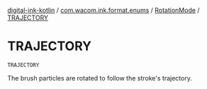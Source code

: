 [digital-ink-kotlin](../../index.md) / [com.wacom.ink.format.enums](../index.md) / [RotationMode](index.md) / [TRAJECTORY](./-t-r-a-j-e-c-t-o-r-y.md)

# TRAJECTORY

`TRAJECTORY`

The brush particles are rotated to follow the stroke's trajectory.

